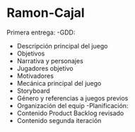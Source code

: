 # Ramon-Cajal
Primera entrega: 
-GDD:
   * Descripción principal del juego
   * Objetivos
   * Narrativa y personajes
   * Jugadores objetivo
   * Motivadores
   * Mecánica principal del juego
   * Storyboard
   * Género y referencias a juegos previos
   * Organización del equip
-Planificación:
   * Contenido Product Backlog revisado
   * Contenido segunda iteración
   
